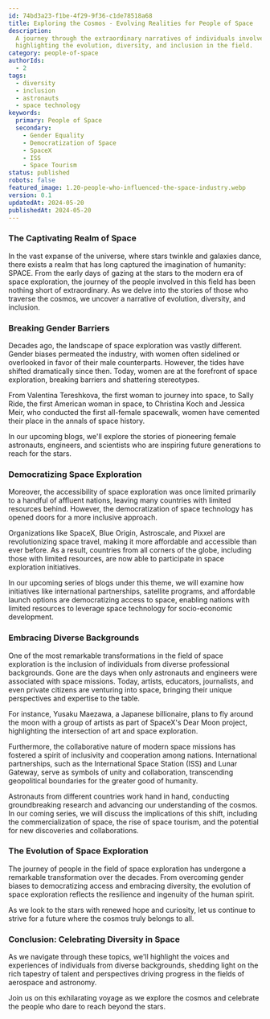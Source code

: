 ```yaml
---
id: 74bd3a23-f1be-4f29-9f36-c1de78518a68
title: Exploring the Cosmos - Evolving Realities for People of Space
description:
  A journey through the extraordinary narratives of individuals involved in space exploration,
  highlighting the evolution, diversity, and inclusion in the field.
category: people-of-space
authorIds:
  - 2
tags:
  - diversity
  - inclusion
  - astronauts
  - space technology
keywords:
  primary: People of Space
  secondary:
    - Gender Equality
    - Democratization of Space
    - SpaceX
    - ISS
    - Space Tourism
status: published
robots: false
featured_image: 1.20-people-who-influenced-the-space-industry.webp
version: 0.1
updatedAt: 2024-05-20
publishedAt: 2024-05-20
---
```


### The Captivating Realm of Space

In the vast expanse of the universe, where stars twinkle and galaxies dance, there exists a realm that has long captured the imagination of humanity: SPACE. From the early days of gazing at the stars to the modern era of space exploration, the journey of the people involved in this field has been nothing short of extraordinary. As we delve into the stories of those who traverse the cosmos, we uncover a narrative of evolution, diversity, and inclusion.

### Breaking Gender Barriers

Decades ago, the landscape of space exploration was vastly different. Gender biases permeated the industry, with women often sidelined or overlooked in favor of their male counterparts. However, the tides have shifted dramatically since then. Today, women are at the forefront of space exploration, breaking barriers and shattering stereotypes. 

From Valentina Tereshkova, the first woman to journey into space, to Sally Ride, the first American woman in space, to Christina Koch and Jessica Meir, who conducted the first all-female spacewalk, women have cemented their place in the annals of space history. 

In our upcoming blogs, we'll explore the stories of pioneering female astronauts, engineers, and scientists who are inspiring future generations to reach for the stars.

### Democratizing Space Exploration

Moreover, the accessibility of space exploration was once limited primarily to a handful of affluent nations, leaving many countries with limited resources behind. However, the democratization of space technology has opened doors for a more inclusive approach. 

Organizations like SpaceX, Blue Origin, Astroscale, and Pixxel are revolutionizing space travel, making it more affordable and accessible than ever before. As a result, countries from all corners of the globe, including those with limited resources, are now able to participate in space exploration initiatives.

In our upcoming series of blogs under this theme, we will examine how initiatives like international partnerships, satellite programs, and affordable launch options are democratizing access to space, enabling nations with limited resources to leverage space technology for socio-economic development.

### Embracing Diverse Backgrounds

One of the most remarkable transformations in the field of space exploration is the inclusion of individuals from diverse professional backgrounds. Gone are the days when only astronauts and engineers were associated with space missions. Today, artists, educators, journalists, and even private citizens are venturing into space, bringing their unique perspectives and expertise to the table.

For instance, Yusaku Maezawa, a Japanese billionaire, plans to fly around the moon with a group of artists as part of SpaceX's Dear Moon project, highlighting the intersection of art and space exploration.

Furthermore, the collaborative nature of modern space missions has fostered a spirit of inclusivity and cooperation among nations. International partnerships, such as the International Space Station (ISS) and Lunar Gateway, serve as symbols of unity and collaboration, transcending geopolitical boundaries for the greater good of humanity. 

Astronauts from different countries work hand in hand, conducting groundbreaking research and advancing our understanding of the cosmos. In our coming series, we will discuss the implications of this shift, including the commercialization of space, the rise of space tourism, and the potential for new discoveries and collaborations.

### The Evolution of Space Exploration

The journey of people in the field of space exploration has undergone a remarkable transformation over the decades. From overcoming gender biases to democratizing access and embracing diversity, the evolution of space exploration reflects the resilience and ingenuity of the human spirit.

As we look to the stars with renewed hope and curiosity, let us continue to strive for a future where the cosmos truly belongs to all.

### Conclusion: Celebrating Diversity in Space

As we navigate through these topics, we'll highlight the voices and experiences of individuals from diverse backgrounds, shedding light on the rich tapestry of talent and perspectives driving progress in the fields of aerospace and astronomy. 

Join us on this exhilarating voyage as we explore the cosmos and celebrate the people who dare to reach beyond the stars.